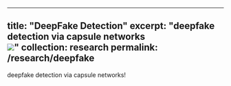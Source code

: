 
---
title: "DeepFake Detection"
excerpt: "deepfake detection via capsule networks<br/><img src='/images/500x300.png'>"
collection: research
permalink: /research/deepfake
---

 deepfake detection via capsule networks!

